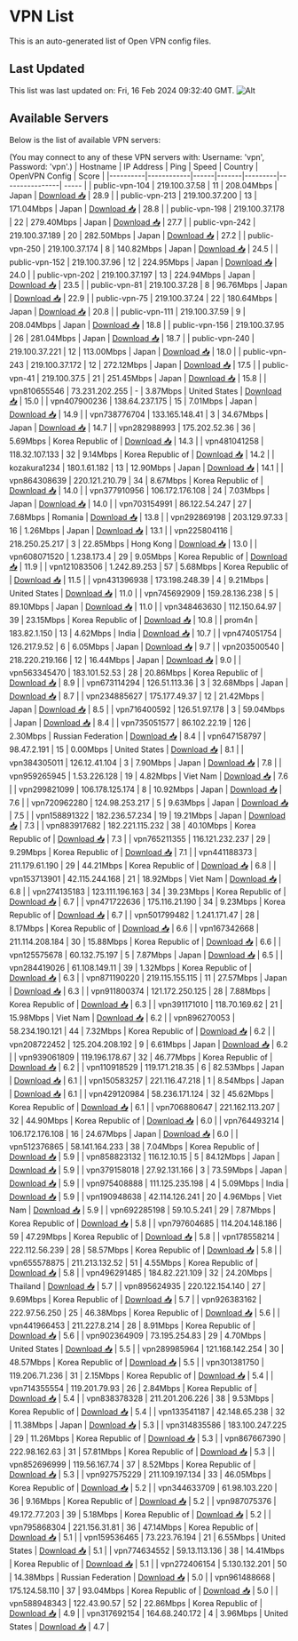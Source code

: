 # VPN List

This is an auto-generated list of Open VPN config files.

## Last Updated

This list was last updated on: Fri, 16 Feb 2024 09:32:40 GMT.
![Alt](https://repobeats.axiom.co/api/embed/186b98318ef1479477931607c1ad7d823f12451f.svg "Repobeats analytics image")

## Available Servers

Below is the list of available VPN servers:

(You may connect to any of these VPN servers with: Username: 'vpn', Password: 'vpn'.)
| Hostname | IP Address | Ping | Speed | Country | OpenVPN Config | Score |
|----------|------------|------|-------|---------|----------------| ----- |
| public-vpn-104 | 219.100.37.58 | 11 | 208.04Mbps | Japan | [Download 📥](./configs/server_0_JP.ovpn) | 28.9 |
| public-vpn-213 | 219.100.37.200 | 13 | 171.04Mbps | Japan | [Download 📥](./configs/server_1_JP.ovpn) | 28.8 |
| public-vpn-198 | 219.100.37.178 | 22 | 279.40Mbps | Japan | [Download 📥](./configs/server_2_JP.ovpn) | 27.7 |
| public-vpn-242 | 219.100.37.189 | 20 | 282.50Mbps | Japan | [Download 📥](./configs/server_3_JP.ovpn) | 27.2 |
| public-vpn-250 | 219.100.37.174 | 8 | 140.82Mbps | Japan | [Download 📥](./configs/server_4_JP.ovpn) | 24.5 |
| public-vpn-152 | 219.100.37.96 | 12 | 224.95Mbps | Japan | [Download 📥](./configs/server_5_JP.ovpn) | 24.0 |
| public-vpn-202 | 219.100.37.197 | 13 | 224.94Mbps | Japan | [Download 📥](./configs/server_6_JP.ovpn) | 23.5 |
| public-vpn-81 | 219.100.37.28 | 8 | 96.76Mbps | Japan | [Download 📥](./configs/server_7_JP.ovpn) | 22.9 |
| public-vpn-75 | 219.100.37.24 | 22 | 180.64Mbps | Japan | [Download 📥](./configs/server_8_JP.ovpn) | 20.8 |
| public-vpn-111 | 219.100.37.59 | 9 | 208.04Mbps | Japan | [Download 📥](./configs/server_9_JP.ovpn) | 18.8 |
| public-vpn-156 | 219.100.37.95 | 26 | 281.04Mbps | Japan | [Download 📥](./configs/server_10_JP.ovpn) | 18.7 |
| public-vpn-240 | 219.100.37.221 | 12 | 113.00Mbps | Japan | [Download 📥](./configs/server_11_JP.ovpn) | 18.0 |
| public-vpn-243 | 219.100.37.172 | 12 | 272.12Mbps | Japan | [Download 📥](./configs/server_12_JP.ovpn) | 17.5 |
| public-vpn-41 | 219.100.37.5 | 21 | 251.45Mbps | Japan | [Download 📥](./configs/server_13_JP.ovpn) | 15.8 |
| vpn810655546 | 73.231.202.255 | - | 3.87Mbps | United States | [Download 📥](./configs/server_14_US.ovpn) | 15.0 |
| vpn407900236 | 138.64.237.175 | 15 | 7.01Mbps | Japan | [Download 📥](./configs/server_15_JP.ovpn) | 14.9 |
| vpn738776704 | 133.165.148.41 | 3 | 34.67Mbps | Japan | [Download 📥](./configs/server_16_JP.ovpn) | 14.7 |
| vpn282988993 | 175.202.52.36 | 36 | 5.69Mbps | Korea Republic of | [Download 📥](./configs/server_17_KR.ovpn) | 14.3 |
| vpn481041258 | 118.32.107.133 | 32 | 9.14Mbps | Korea Republic of | [Download 📥](./configs/server_18_KR.ovpn) | 14.2 |
| kozakura1234 | 180.1.61.182 | 13 | 12.90Mbps | Japan | [Download 📥](./configs/server_19_JP.ovpn) | 14.1 |
| vpn864308639 | 220.121.210.79 | 34 | 8.67Mbps | Korea Republic of | [Download 📥](./configs/server_20_KR.ovpn) | 14.0 |
| vpn377910956 | 106.172.176.108 | 24 | 7.03Mbps | Japan | [Download 📥](./configs/server_21_JP.ovpn) | 14.0 |
| vpn703154991 | 86.122.54.247 | 27 | 7.68Mbps | Romania | [Download 📥](./configs/server_22_RO.ovpn) | 13.8 |
| vpn292869198 | 203.129.97.33 | 16 | 1.26Mbps | Japan | [Download 📥](./configs/server_23_JP.ovpn) | 13.1 |
| vpn225804116 | 218.250.25.217 | 3 | 22.85Mbps | Hong Kong | [Download 📥](./configs/server_24_HK.ovpn) | 13.0 |
| vpn608071520 | 1.238.173.4 | 29 | 9.05Mbps | Korea Republic of | [Download 📥](./configs/server_25_KR.ovpn) | 11.9 |
| vpn121083506 | 1.242.89.253 | 57 | 5.68Mbps | Korea Republic of | [Download 📥](./configs/server_26_KR.ovpn) | 11.5 |
| vpn431396938 | 173.198.248.39 | 4 | 9.21Mbps | United States | [Download 📥](./configs/server_27_US.ovpn) | 11.0 |
| vpn745692909 | 159.28.136.238 | 5 | 89.10Mbps | Japan | [Download 📥](./configs/server_28_JP.ovpn) | 11.0 |
| vpn348463630 | 112.150.64.97 | 39 | 23.15Mbps | Korea Republic of | [Download 📥](./configs/server_29_KR.ovpn) | 10.8 |
| prom4n | 183.82.1.150 | 13 | 4.62Mbps | India | [Download 📥](./configs/server_30_IN.ovpn) | 10.7 |
| vpn474051754 | 126.217.9.52 | 6 | 6.05Mbps | Japan | [Download 📥](./configs/server_31_JP.ovpn) | 9.7 |
| vpn203500540 | 218.220.219.166 | 12 | 16.44Mbps | Japan | [Download 📥](./configs/server_32_JP.ovpn) | 9.0 |
| vpn563345470 | 183.101.52.53 | 28 | 20.86Mbps | Korea Republic of | [Download 📥](./configs/server_33_KR.ovpn) | 8.9 |
| vpn673114294 | 126.51.113.36 | 3 | 32.68Mbps | Japan | [Download 📥](./configs/server_34_JP.ovpn) | 8.7 |
| vpn234885627 | 175.177.49.37 | 12 | 21.42Mbps | Japan | [Download 📥](./configs/server_35_JP.ovpn) | 8.5 |
| vpn716400592 | 126.51.97.178 | 3 | 59.04Mbps | Japan | [Download 📥](./configs/server_36_JP.ovpn) | 8.4 |
| vpn735051577 | 86.102.22.19 | 126 | 2.30Mbps | Russian Federation | [Download 📥](./configs/server_37_RU.ovpn) | 8.4 |
| vpn647158797 | 98.47.2.191 | 15 | 0.00Mbps | United States | [Download 📥](./configs/server_38_US.ovpn) | 8.1 |
| vpn384305011 | 126.12.41.104 | 3 | 7.90Mbps | Japan | [Download 📥](./configs/server_39_JP.ovpn) | 7.8 |
| vpn959265945 | 1.53.226.128 | 19 | 4.82Mbps | Viet Nam | [Download 📥](./configs/server_40_VN.ovpn) | 7.6 |
| vpn299821099 | 106.178.125.174 | 8 | 10.92Mbps | Japan | [Download 📥](./configs/server_41_JP.ovpn) | 7.6 |
| vpn720962280 | 124.98.253.217 | 5 | 9.63Mbps | Japan | [Download 📥](./configs/server_42_JP.ovpn) | 7.5 |
| vpn158891322 | 182.236.57.234 | 19 | 19.21Mbps | Japan | [Download 📥](./configs/server_43_JP.ovpn) | 7.3 |
| vpn883917682 | 182.221.115.232 | 38 | 40.10Mbps | Korea Republic of | [Download 📥](./configs/server_44_KR.ovpn) | 7.3 |
| vpn765211355 | 116.121.232.237 | 29 | 9.29Mbps | Korea Republic of | [Download 📥](./configs/server_45_KR.ovpn) | 7.1 |
| vpn441188373 | 211.179.61.190 | 29 | 44.21Mbps | Korea Republic of | [Download 📥](./configs/server_46_KR.ovpn) | 6.8 |
| vpn153713901 | 42.115.244.168 | 21 | 18.92Mbps | Viet Nam | [Download 📥](./configs/server_47_VN.ovpn) | 6.8 |
| vpn274135183 | 123.111.196.163 | 34 | 39.23Mbps | Korea Republic of | [Download 📥](./configs/server_48_KR.ovpn) | 6.7 |
| vpn471722636 | 175.116.21.190 | 34 | 9.23Mbps | Korea Republic of | [Download 📥](./configs/server_49_KR.ovpn) | 6.7 |
| vpn501799482 | 1.241.171.47 | 28 | 8.17Mbps | Korea Republic of | [Download 📥](./configs/server_50_KR.ovpn) | 6.6 |
| vpn167342668 | 211.114.208.184 | 30 | 15.88Mbps | Korea Republic of | [Download 📥](./configs/server_51_KR.ovpn) | 6.6 |
| vpn125575678 | 60.132.75.197 | 5 | 7.87Mbps | Japan | [Download 📥](./configs/server_52_JP.ovpn) | 6.5 |
| vpn284419026 | 61.108.149.11 | 39 | 1.32Mbps | Korea Republic of | [Download 📥](./configs/server_53_KR.ovpn) | 6.3 |
| vpn871190220 | 219.115.155.115 | 11 | 27.57Mbps | Japan | [Download 📥](./configs/server_54_JP.ovpn) | 6.3 |
| vpn911800374 | 121.172.250.125 | 28 | 7.88Mbps | Korea Republic of | [Download 📥](./configs/server_55_KR.ovpn) | 6.3 |
| vpn391171010 | 118.70.169.62 | 21 | 15.98Mbps | Viet Nam | [Download 📥](./configs/server_56_VN.ovpn) | 6.2 |
| vpn896270053 | 58.234.190.121 | 44 | 7.32Mbps | Korea Republic of | [Download 📥](./configs/server_57_KR.ovpn) | 6.2 |
| vpn208722452 | 125.204.208.192 | 9 | 6.61Mbps | Japan | [Download 📥](./configs/server_58_JP.ovpn) | 6.2 |
| vpn939061809 | 119.196.178.67 | 32 | 46.77Mbps | Korea Republic of | [Download 📥](./configs/server_59_KR.ovpn) | 6.2 |
| vpn110918529 | 119.171.218.35 | 6 | 82.53Mbps | Japan | [Download 📥](./configs/server_60_JP.ovpn) | 6.1 |
| vpn150583257 | 221.116.47.218 | 1 | 8.54Mbps | Japan | [Download 📥](./configs/server_61_JP.ovpn) | 6.1 |
| vpn429120984 | 58.236.171.124 | 32 | 45.62Mbps | Korea Republic of | [Download 📥](./configs/server_62_KR.ovpn) | 6.1 |
| vpn706880647 | 221.162.113.207 | 32 | 44.90Mbps | Korea Republic of | [Download 📥](./configs/server_63_KR.ovpn) | 6.0 |
| vpn764493214 | 106.172.176.108 | 16 | 24.67Mbps | Japan | [Download 📥](./configs/server_64_JP.ovpn) | 6.0 |
| vpn512376865 | 58.141.164.233 | 38 | 7.04Mbps | Korea Republic of | [Download 📥](./configs/server_65_KR.ovpn) | 5.9 |
| vpn858823132 | 116.12.10.15 | 5 | 84.12Mbps | Japan | [Download 📥](./configs/server_66_JP.ovpn) | 5.9 |
| vpn379158018 | 27.92.131.166 | 3 | 73.59Mbps | Japan | [Download 📥](./configs/server_67_JP.ovpn) | 5.9 |
| vpn975408888 | 111.125.235.198 | 4 | 5.09Mbps | India | [Download 📥](./configs/server_68_IN.ovpn) | 5.9 |
| vpn190948638 | 42.114.126.241 | 20 | 4.96Mbps | Viet Nam | [Download 📥](./configs/server_69_VN.ovpn) | 5.9 |
| vpn692285198 | 59.10.5.241 | 29 | 7.87Mbps | Korea Republic of | [Download 📥](./configs/server_70_KR.ovpn) | 5.8 |
| vpn797604685 | 114.204.148.186 | 59 | 47.29Mbps | Korea Republic of | [Download 📥](./configs/server_71_KR.ovpn) | 5.8 |
| vpn178558214 | 222.112.56.239 | 28 | 58.57Mbps | Korea Republic of | [Download 📥](./configs/server_72_KR.ovpn) | 5.8 |
| vpn655578875 | 211.213.132.52 | 51 | 4.55Mbps | Korea Republic of | [Download 📥](./configs/server_73_KR.ovpn) | 5.8 |
| vpn496291485 | 184.82.221.109 | 32 | 24.20Mbps | Thailand | [Download 📥](./configs/server_74_TH.ovpn) | 5.7 |
| vpn895624935 | 220.122.154.140 | 27 | 9.69Mbps | Korea Republic of | [Download 📥](./configs/server_75_KR.ovpn) | 5.7 |
| vpn926383162 | 222.97.56.250 | 25 | 46.38Mbps | Korea Republic of | [Download 📥](./configs/server_76_KR.ovpn) | 5.6 |
| vpn441966453 | 211.227.8.214 | 28 | 8.91Mbps | Korea Republic of | [Download 📥](./configs/server_77_KR.ovpn) | 5.6 |
| vpn902364909 | 73.195.254.83 | 29 | 4.70Mbps | United States | [Download 📥](./configs/server_78_US.ovpn) | 5.5 |
| vpn289985964 | 121.168.142.254 | 30 | 48.57Mbps | Korea Republic of | [Download 📥](./configs/server_79_KR.ovpn) | 5.5 |
| vpn301381750 | 119.206.71.236 | 31 | 2.15Mbps | Korea Republic of | [Download 📥](./configs/server_80_KR.ovpn) | 5.4 |
| vpn714355554 | 119.201.79.93 | 26 | 2.84Mbps | Korea Republic of | [Download 📥](./configs/server_81_KR.ovpn) | 5.4 |
| vpn838378328 | 211.201.206.226 | 38 | 9.53Mbps | Korea Republic of | [Download 📥](./configs/server_82_KR.ovpn) | 5.4 |
| vpn133541187 | 42.148.65.238 | 32 | 11.38Mbps | Japan | [Download 📥](./configs/server_83_JP.ovpn) | 5.3 |
| vpn314835586 | 183.100.247.225 | 29 | 11.26Mbps | Korea Republic of | [Download 📥](./configs/server_84_KR.ovpn) | 5.3 |
| vpn867667390 | 222.98.162.63 | 31 | 57.81Mbps | Korea Republic of | [Download 📥](./configs/server_85_KR.ovpn) | 5.3 |
| vpn852696999 | 119.56.167.74 | 37 | 8.52Mbps | Korea Republic of | [Download 📥](./configs/server_86_KR.ovpn) | 5.3 |
| vpn927575229 | 211.109.197.134 | 33 | 46.05Mbps | Korea Republic of | [Download 📥](./configs/server_87_KR.ovpn) | 5.2 |
| vpn344633709 | 61.98.103.220 | 36 | 9.16Mbps | Korea Republic of | [Download 📥](./configs/server_88_KR.ovpn) | 5.2 |
| vpn987075376 | 49.172.77.203 | 39 | 5.18Mbps | Korea Republic of | [Download 📥](./configs/server_89_KR.ovpn) | 5.2 |
| vpn795868304 | 221.156.31.81 | 36 | 47.14Mbps | Korea Republic of | [Download 📥](./configs/server_90_KR.ovpn) | 5.1 |
| vpn159536465 | 73.223.76.194 | 21 | 6.55Mbps | United States | [Download 📥](./configs/server_91_US.ovpn) | 5.1 |
| vpn774634552 | 59.13.113.136 | 38 | 14.41Mbps | Korea Republic of | [Download 📥](./configs/server_92_KR.ovpn) | 5.1 |
| vpn272406154 | 5.130.132.201 | 50 | 14.38Mbps | Russian Federation | [Download 📥](./configs/server_93_RU.ovpn) | 5.0 |
| vpn961488668 | 175.124.58.110 | 37 | 93.04Mbps | Korea Republic of | [Download 📥](./configs/server_94_KR.ovpn) | 5.0 |
| vpn588948343 | 122.43.90.57 | 52 | 22.86Mbps | Korea Republic of | [Download 📥](./configs/server_95_KR.ovpn) | 4.9 |
| vpn317692154 | 164.68.240.172 | 4 | 3.96Mbps | United States | [Download 📥](./configs/server_96_US.ovpn) | 4.7 |
